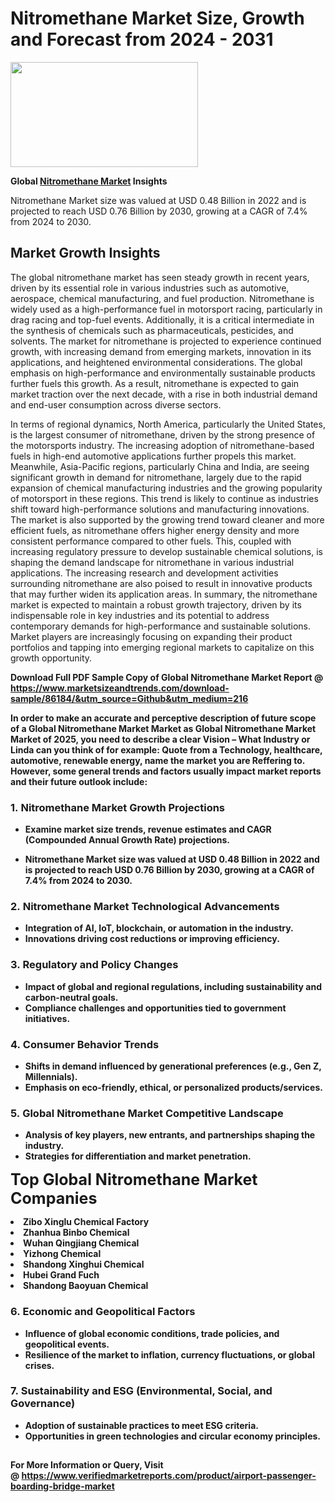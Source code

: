 <H1>Nitromethane Market Size, Growth and Forecast from 2024 - 2031</H1><img class="aligncenter size-medium wp-image-584254" src="https://thirdeyenews.in/wp-content/uploads/2024/09/Global-Market-Research-300x168.jpeg" alt="" width="300" height="168" /><p><strong>Global&nbsp;<a href="https://www.marketsizeandtrends.com/download-sample/86184/&amp;utm_source=Github&utm_medium=216">Nitromethane Market</a> Insights</strong></p><p>Nitromethane Market size was valued at USD 0.48 Billion in 2022 and is projected to reach USD 0.76 Billion by 2030, growing at a CAGR of 7.4% from 2024 to 2030.</p><p><h2>Market Growth Insights</h2> <p>The global nitromethane market has seen steady growth in recent years, driven by its essential role in various industries such as automotive, aerospace, chemical manufacturing, and fuel production. Nitromethane is widely used as a high-performance fuel in motorsport racing, particularly in drag racing and top-fuel events. Additionally, it is a critical intermediate in the synthesis of chemicals such as pharmaceuticals, pesticides, and solvents. The market for nitromethane is projected to experience continued growth, with increasing demand from emerging markets, innovation in its applications, and heightened environmental considerations. The global emphasis on high-performance and environmentally sustainable products further fuels this growth. As a result, nitromethane is expected to gain market traction over the next decade, with a rise in both industrial demand and end-user consumption across diverse sectors.</p> <p><strong></strong></p> <p>In terms of regional dynamics, North America, particularly the United States, is the largest consumer of nitromethane, driven by the strong presence of the motorsports industry. The increasing adoption of nitromethane-based fuels in high-end automotive applications further propels this market. Meanwhile, Asia-Pacific regions, particularly China and India, are seeing significant growth in demand for nitromethane, largely due to the rapid expansion of chemical manufacturing industries and the growing popularity of motorsport in these regions. This trend is likely to continue as industries shift toward high-performance solutions and manufacturing innovations. The market is also supported by the growing trend toward cleaner and more efficient fuels, as nitromethane offers higher energy density and more consistent performance compared to other fuels. This, coupled with increasing regulatory pressure to develop sustainable chemical solutions, is shaping the demand landscape for nitromethane in various industrial applications. The increasing research and development activities surrounding nitromethane are also poised to result in innovative products that may further widen its application areas. In summary, the nitromethane market is expected to maintain a robust growth trajectory, driven by its indispensable role in key industries and its potential to address contemporary demands for high-performance and sustainable solutions. Market players are increasingly focusing on expanding their product portfolios and tapping into emerging regional markets to capitalize on this growth opportunity.</p> <p><strong></p><p><span class=""><strong>Download Full PDF Sample Copy of Global Nitromethane Market Report</strong> @ <a href="https://www.marketsizeandtrends.com/download-sample/86184/&amp;utm_source=Github&utm_medium=216" target="_blank">https://www.marketsizeandtrends.com/download-sample/86184/&amp;utm_source=Github&utm_medium=216</a></span></p><p>In order to make an accurate and perceptive description of future scope of a Global&nbsp;Nitromethane Market Market as Global&nbsp;Nitromethane Market Market of 2025, you need to describe a clear Vision &ndash; What Industry or Linda can you think of for example: Quote from a Technology, healthcare, automotive, renewable energy, name the market you are Reffering to. However, some general trends and factors usually impact market reports and their future outlook include:</p><h3>1.&nbsp;<strong>Nitromethane Market Growth Projections</strong></h3><ul><li>Examine market size trends, revenue estimates and CAGR (Compounded Annual Growth Rate) projections.</li><li><p>Nitromethane Market size was valued at USD 0.48 Billion in 2022 and is projected to reach USD 0.76 Billion by 2030, growing at a CAGR of 7.4% from 2024 to 2030.</p></li></ul><h3>2.&nbsp;<strong>Nitromethane Market Technological Advancements</strong></h3><ul><li>Integration of AI, IoT, blockchain, or automation in the industry.</li><li>Innovations driving cost reductions or improving efficiency.</li></ul><h3>3.&nbsp;<strong>Regulatory and Policy Changes</strong></h3><ul><li>Impact of global and regional regulations, including sustainability and carbon-neutral goals.</li><li>Compliance challenges and opportunities tied to government initiatives.</li></ul><h3>4.&nbsp;<strong>Consumer Behavior Trends</strong></h3><ul><li>Shifts in demand influenced by generational preferences (e.g., Gen Z, Millennials).</li><li>Emphasis on eco-friendly, ethical, or personalized products/services.</li></ul><h3>5.&nbsp;<strong>Global Nitromethane Market Competitive Landscape</strong></h3><ul><li>Analysis of key players, new entrants, and partnerships shaping the industry.</li><li>Strategies for differentiation and market penetration.</li></ul><p data-pm-slice="1 1 []"><span style="color: inherit; font-family: inherit; font-size: 25px;">Top Global Nitromethane Market Companies</span></p><div class="" data-test-id=""><p><li>Zibo Xinglu Chemical Factory</li><li> Zhanhua Binbo Chemical</li><li> Wuhan Qingjiang Chemical</li><li> Yizhong Chemical</li><li> Shandong Xinghui Chemical</li><li> Hubei Grand Fuch</li><li> Shandong Baoyuan Chemical</li></p></div><h3>6.&nbsp;<strong>Economic and Geopolitical Factors</strong></h3><ul><li>Influence of global economic conditions, trade policies, and geopolitical events.</li><li>Resilience of the market to inflation, currency fluctuations, or global crises.</li></ul><h3>7.&nbsp;<strong>Sustainability and ESG (Environmental, Social, and Governance)</strong></h3><ul><li>Adoption of sustainable practices to meet ESG criteria.</li><li>Opportunities in green technologies and circular economy principles.</li></ul><h2><strong style="font-size: 14px;">For More Information or Query, Visit @&nbsp;</strong><a style="background-color: #ffffff; font-size: 14px;" href="https://www.marketsizeandtrends.com/report/nitromethane-market/" target="_blank">https://www.verifiedmarketreports.com/product/airport-passenger-boarding-bridge-market</a></h2>
